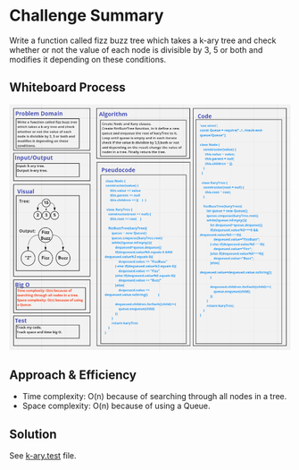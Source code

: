 # Challenge Summary
Write a function called fizz buzz tree which takes a k-ary tree and check whether or not the value of each node is divisible by 3, 5 or both and modifies it depending on these conditions.

## Whiteboard Process

![](./fizzBuzzTree.PNG)

## Approach & Efficiency
- Time complexity: O(n) because of searching through all nodes in a tree.
- Space complexity: O(n) because of using a Queue.

## Solution
See [k-ary.test](./__tests__/k-ary.test.js) file.
